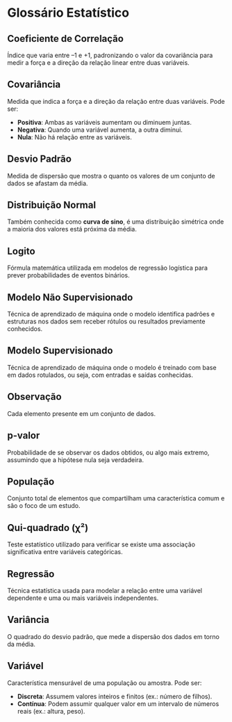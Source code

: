 # Glossário Estatístico

## Coeficiente de Correlação
Índice que varia entre –1 e +1, padronizando o valor da covariância para medir a força e a direção da relação linear entre duas variáveis.

## Covariância
Medida que indica a força e a direção da relação entre duas variáveis. Pode ser:
- **Positiva**: Ambas as variáveis aumentam ou diminuem juntas.
- **Negativa**: Quando uma variável aumenta, a outra diminui.
- **Nula**: Não há relação entre as variáveis.

## Desvio Padrão
Medida de dispersão que mostra o quanto os valores de um conjunto de dados se afastam da média.

## Distribuição Normal
Também conhecida como **curva de sino**, é uma distribuição simétrica onde a maioria dos valores está próxima da média.

## Logito
Fórmula matemática utilizada em modelos de regressão logística para prever probabilidades de eventos binários.

## Modelo Não Supervisionado
Técnica de aprendizado de máquina onde o modelo identifica padrões e estruturas nos dados sem receber rótulos ou resultados previamente conhecidos.

## Modelo Supervisionado
Técnica de aprendizado de máquina onde o modelo é treinado com base em dados rotulados, ou seja, com entradas e saídas conhecidas.

## Observação
Cada elemento presente em um conjunto de dados.

## p-valor
Probabilidade de se observar os dados obtidos, ou algo mais extremo, assumindo que a hipótese nula seja verdadeira.

## População
Conjunto total de elementos que compartilham uma característica comum e são o foco de um estudo.

## Qui-quadrado (χ²)
Teste estatístico utilizado para verificar se existe uma associação significativa entre variáveis categóricas.

## Regressão
Técnica estatística usada para modelar a relação entre uma variável dependente e uma ou mais variáveis independentes.

## Variância
O quadrado do desvio padrão, que mede a dispersão dos dados em torno da média.

## Variável
Característica mensurável de uma população ou amostra. Pode ser:
- **Discreta**: Assumem valores inteiros e finitos (ex.: número de filhos).
- **Contínua**: Podem assumir qualquer valor em um intervalo de números reais (ex.: altura, peso).
